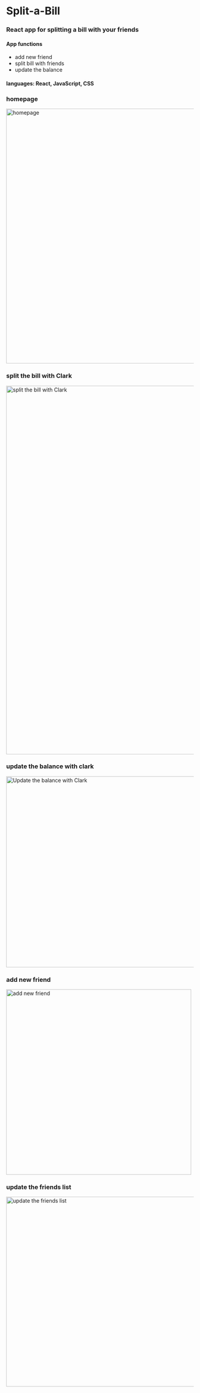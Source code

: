 # Split-a-Bill
<h3> React app for splitting a bill with your friends</h3>
<h4>App functions</h4>
<ul><li>add new friend</li>
<li>split bill with friends</li>
<li>update the balance</li></ul>

<h4>languages: React, JavaScript, CSS</h4>
<h3>homepage</h3>

<img width="683" alt="homepage" src="https://github.com/beibeiL123/Split-a-Bill/assets/91214811/2d40671f-36d1-4558-9690-3cfc1faea99b">
<h3>split the bill with Clark</h3>
<img width="988" alt="split the bill with Clark" src="https://github.com/beibeiL123/Split-a-Bill/assets/91214811/5723d560-fdd0-42c8-9d69-7c2f33a210cb">
<h3>update the balance with clark</h3>
<img width="512" alt="Update the balance with Clark" src="https://github.com/beibeiL123/Split-a-Bill/assets/91214811/22b93b48-be5c-4f0a-b63b-62ce937df31a">
<h3>add new friend</h3>
<img width="497" alt="add new friend" src="https://github.com/beibeiL123/Split-a-Bill/assets/91214811/35118034-f60c-4c8f-b9e9-4342d4b81ba0">
<h3>update the friends list</h3>
<img width="509" alt="update the friends list" src="https://github.com/beibeiL123/Split-a-Bill/assets/91214811/5a270667-c7c2-43ec-b6ac-e6534526f50c">

